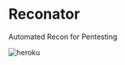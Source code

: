 # Reconator
Automated Recon for Pentesting 

![heroku](https://heroku.=com/deploy?template=https://github.com/vanakkam-nanba/tester)
